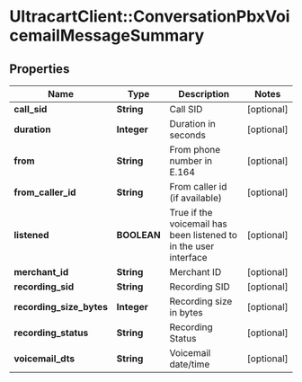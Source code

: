 # UltracartClient::ConversationPbxVoicemailMessageSummary

## Properties
Name | Type | Description | Notes
------------ | ------------- | ------------- | -------------
**call_sid** | **String** | Call SID | [optional] 
**duration** | **Integer** | Duration in seconds | [optional] 
**from** | **String** | From phone number in E.164 | [optional] 
**from_caller_id** | **String** | From caller id (if available) | [optional] 
**listened** | **BOOLEAN** | True if the voicemail has been listened to in the user interface | [optional] 
**merchant_id** | **String** | Merchant ID | [optional] 
**recording_sid** | **String** | Recording SID | [optional] 
**recording_size_bytes** | **Integer** | Recording size in bytes | [optional] 
**recording_status** | **String** | Recording Status | [optional] 
**voicemail_dts** | **String** | Voicemail date/time | [optional] 


